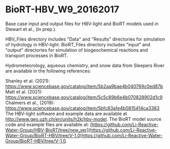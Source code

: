 # BioRT-HBV_W9_20162017

Base case input and output files for HBV-light and BioRT models used in Stewart et al., (in prep.).

HBV_Files directory includes "Data" and "Results" directories for simulation of hydrology in HBV-light. BioRT_Files directory includes "input" and "output" directories for simulation of biogeochemical reactions and transport processes in BioRT.

Hydrometeorology, aqueous chemistry, and snow data from Sleepers River are available in the following references:

Shanley et al. (2021): https://www.sciencebase.gov/catalog/item/5b2aa9bae4b040769c0ed87b
Matt et al. (2021): https://www.sciencebase.gov/catalog/item/5c5c89b6e4b070828902d1c9
Chalmers et al., (2019): https://www.sciencebase.gov/catalog/item/5bfc83a1e4b0815414ca3383
The HBV-light software and example data are available at http://www.geo.uzh.ch/en/units/h2k/hbv-model. The BioRT model source code and example files are available at: [https://github.com/Li-Reactive-Water-Group/HBV-BioRT/tree/new_ver](https://github.com/Li-Reactive-Water-Group/BioRT-HBV/tree/V-1.0)https://github.com/Li-Reactive-Water-Group/BioRT-HBV/tree/V-1.0.
